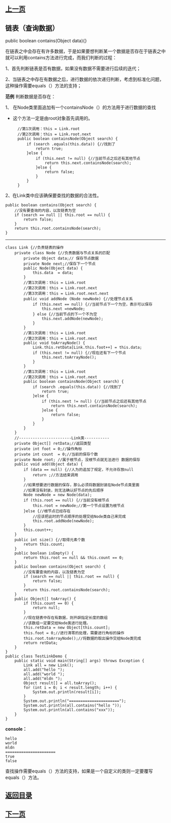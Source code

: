 ## [上一页](course100)

## 链表（查询数据）

public boolean contains(Object data){}

在链表之中会存在有许多数据，于是如果要想判断某一个数据是否存在于链表之中就可以利用contains方法进行完成，而我们判断的过程：

1、首先判断链表是否有数据，如果没有数据不需要进行后续的迭代；

2、当链表之中存在有数据之后，进行数据的依次递归判断，考虑到标准化问题，这种操作需要equals（）方法的支持；


**范例** 判断数据是否存在：

1、 在Node类里面追加有一个containsNode（）的方法用于进行数据的查找

- 这个方法一定是由root对象首先调用的。

		//第1次调用：this = Link.root
		//第2次调用：this = Link.root.next
		public boolean containsNode(Object search) {
			if (search .equals(this.data)) {//找到了
				return true;
			}else {
				if (this.next != null) {//当前节点之后还有其他节点
					return this.next.containsNode(search);
				}else {
					return false;
				}
			}
		}

2、在Link类中应该确保要查找的数据的合法性。

	public boolean contains(Object search) {
		//没有要查询的内容，以及链表为空
		if (search == null || this.root == null) {
			return false;
		}
		return this.root.containsNode(search);
	}


---

	class Link {//负责链表的操作
		private class Node {//负责数据与节点关系的匹配
			private Object data;// 保存节点数据
			private Node next;//保存下一个节点
			public Node(Object data) {
				this.data  = data;
			}
			//第1次调用：this = Link.root
			//第2次调用：this = Link.root.next
			//第3次调用：this = Link.root.next.next
			public void addNode (Node newNode) {//处理节点关系
				if (this.next == null) {//当前节点下一个为空，表示可以保存
					this.next =newNode;
				} else {//当前节点的下一个不为空
					this.next.addNode(newNode);
				}
			}
			//第1次调用：this = Link.root
			//第2次调用：this = Link.root.next
			public void toArrayNode() {
				Link.this.retData[Link.this.foot++] = this.data;
				if (this.next != null) {//现在还有下一个节点
					this.next.toArrayNode();
				}
			}
			//第1次调用：this = Link.root
			//第2次调用：this = Link.root.next
			public boolean containsNode(Object search) {
				if (search .equals(this.data)) {//找到了
					return true;
				}else {
					if (this.next != null) {//当前节点之后还有其他节点
						return this.next.containsNode(search);
					}else {
						return false;
					}
				}
			}
		}
		//-----------------------Link类-----------
		private Object[] retData;//返回类型
		private int foot = 0;//操作角标
		private int count  = 0;//当前的保存个数
		private Node root; //属于根节点，没根节点就无法进行 数据的保存
		public void add(Object data) {
			if (data == null) {//人为的追加了规定，不允许存放null
				return ;//方法结束调用
			}
			//如果想要进行数据的保存，那么必须将数据封装在Node节点类里面
			//如果没有封装，则无法确认好节点的先后顺序
			Node newNode = new Node(data);
			if (this.root == null) {//当前没有根节点
				this.root = newNode;//第一个节点设置为根节点
			}else {//根节点已经存在
				//应该把此时的节点顺序的处理交给Node类自己来完成
				this.root.addNode(newNode);
			}
			this.count++;
		}	
		public int size() {//取得元素个数
			return this.count;
		}
		public boolean isEmpty() {
			return this.root == null && this.count == 0;
		}
		public boolean contains(Object search) {
			//没有要查询的内容，以及链表为空
			if (search == null || this.root == null) {
				return false;
			}
			return this.root.containsNode(search);
		}
		public Object[] toArray() {
			if (this.count == 0) {
				return null;
			}
			//现在链表中存在有数据，则开辟指定长度的数组
			//该数组一定要交给Node类进行处理。
			this.retData = new Object[this.count];
			this.foot = 0;//进行清零的处理，需要进行角标的操作
			this.root.toArrayNode();//将数据的取出操作交给Node类完成
			return retData;
		}
	}
	public class TestLinkDemo {
		public static void main(String[] args) throws Exception {
			Link all = new Link();
			all.add("hello ");
			all.add("world ");
			all.add("mldn ");
			Object result[] = all.toArray();
			for (int i = 0; i < result.length; i++) {
				System.out.println(result[i]);
			}
			System.out.println("======================");
			System.out.println(all.contains("hello "));
			System.out.println(all.contains("xxx"));
		}
	}
**console：**

	hello 
	world 
	mldn 
	======================
	true
	false

查找操作需要equals（）方法的支持，如果是一个自定义的类则一定要覆写equals（）方法。



## [返回目录](https://wuchengcheng110120.github.io/learnJava)
## [下一页](course102)
